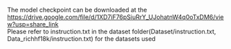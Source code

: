 The model checkpoint can be downloaded at the https://drive.google.com/file/d/1XD7iF76pSiuRrY_UJohatnW4q0oTxDM6/view?usp=share_link  
Please refer to instruction.txt in the dataset folder(Dataset/instruction.txt, Data_richhf18k/instruction.txt) for the datasets used
